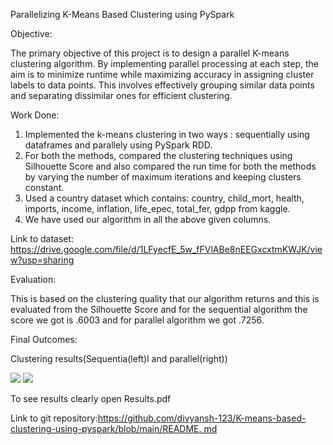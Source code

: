 Parallelizing K-Means Based Clustering using PySpark

Objective:

The primary objective of this project is to design a parallel K-means clustering algorithm. By implementing parallel processing at each step, the aim is to minimize runtime while maximizing accuracy in assigning cluster labels to data points. This involves effectively grouping similar data points and separating dissimilar ones for efficient clustering.

Work Done:

1. Implemented the k-means clustering in two ways : sequentially using dataframes and parallely using PySpark RDD.
2. For both the methods, compared the clustering techniques using Silhouette Score and also compared the run time for both the methods by varying the number of maximum iterations and keeping clusters constant.
3. Used a country dataset which contains: country, child_mort, health, imports, income, inflation, life_epec, total_fer, gdpp from kaggle.
4. We have used our algorithm in all the above given columns.

Link to dataset: <https://drive.google.com/file/d/1LFyecfE_5w_fFVlABe8nEEGxcxtmKWJK/view?usp=sharing>

Evaluation:

This is based on the clustering quality that our algorithm returns and this is evaluated from the Silhouette Score and for the sequential algorithm the score we got is .6003 and for parallel algorithm we got .7256.

Final Outcomes:

Clustering results(Sequentia(left)l and parallel(right))

![](Result1.png) ![](Result2.png)

To see results clearly open Results.pdf 

Link to git repository:[https://github.com/divyansh-123/K-means-based-clustering-using-pyspark/blob/main/README. md](https://github.com/divyansh-123/K-means-based-clustering-using-pyspark/blob/main/README.md)

